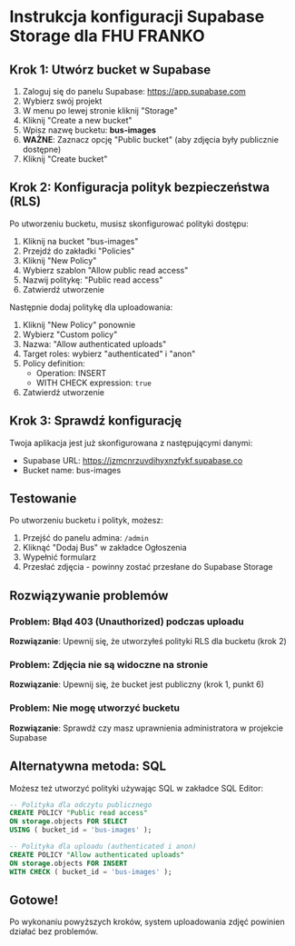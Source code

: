 # Instrukcja konfiguracji Supabase Storage dla FHU FRANKO

## Krok 1: Utwórz bucket w Supabase

1. Zaloguj się do panelu Supabase: https://app.supabase.com
2. Wybierz swój projekt
3. W menu po lewej stronie kliknij "Storage"
4. Kliknij "Create a new bucket"
5. Wpisz nazwę bucketu: **bus-images**
6. **WAŻNE**: Zaznacz opcję "Public bucket" (aby zdjęcia były publicznie dostępne)
7. Kliknij "Create bucket"

## Krok 2: Konfiguracja polityk bezpieczeństwa (RLS)

Po utworzeniu bucketu, musisz skonfigurować polityki dostępu:

1. Kliknij na bucket "bus-images"
2. Przejdź do zakładki "Policies"
3. Kliknij "New Policy"
4. Wybierz szablon "Allow public read access"
5. Nazwij politykę: "Public read access"
6. Zatwierdź utworzenie

Następnie dodaj politykę dla uploadowania:

1. Kliknij "New Policy" ponownie
2. Wybierz "Custom policy"
3. Nazwa: "Allow authenticated uploads"
4. Target roles: wybierz "authenticated" i "anon"
5. Policy definition:
   - Operation: INSERT
   - WITH CHECK expression: `true`
6. Zatwierdź utworzenie

## Krok 3: Sprawdź konfigurację

Twoja aplikacja jest już skonfigurowana z następującymi danymi:
- Supabase URL: https://jzmcnrzuvdihyxnzfykf.supabase.co
- Bucket name: bus-images

## Testowanie

Po utworzeniu bucketu i polityk, możesz:
1. Przejść do panelu admina: `/admin`
2. Kliknąć "Dodaj Bus" w zakładce Ogłoszenia
3. Wypełnić formularz
4. Przesłać zdjęcia - powinny zostać przesłane do Supabase Storage

## Rozwiązywanie problemów

### Problem: Błąd 403 (Unauthorized) podczas uploadu
**Rozwiązanie**: Upewnij się, że utworzyłeś polityki RLS dla bucketu (krok 2)

### Problem: Zdjęcia nie są widoczne na stronie
**Rozwiązanie**: Upewnij się, że bucket jest publiczny (krok 1, punkt 6)

### Problem: Nie mogę utworzyć bucketu
**Rozwiązanie**: Sprawdź czy masz uprawnienia administratora w projekcie Supabase

## Alternatywna metoda: SQL

Możesz też utworzyć polityki używając SQL w zakładce SQL Editor:

```sql
-- Polityka dla odczytu publicznego
CREATE POLICY "Public read access"
ON storage.objects FOR SELECT
USING ( bucket_id = 'bus-images' );

-- Polityka dla uploadu (authenticated i anon)
CREATE POLICY "Allow authenticated uploads"
ON storage.objects FOR INSERT
WITH CHECK ( bucket_id = 'bus-images' );
```

## Gotowe!

Po wykonaniu powyższych kroków, system uploadowania zdjęć powinien działać bez problemów.
